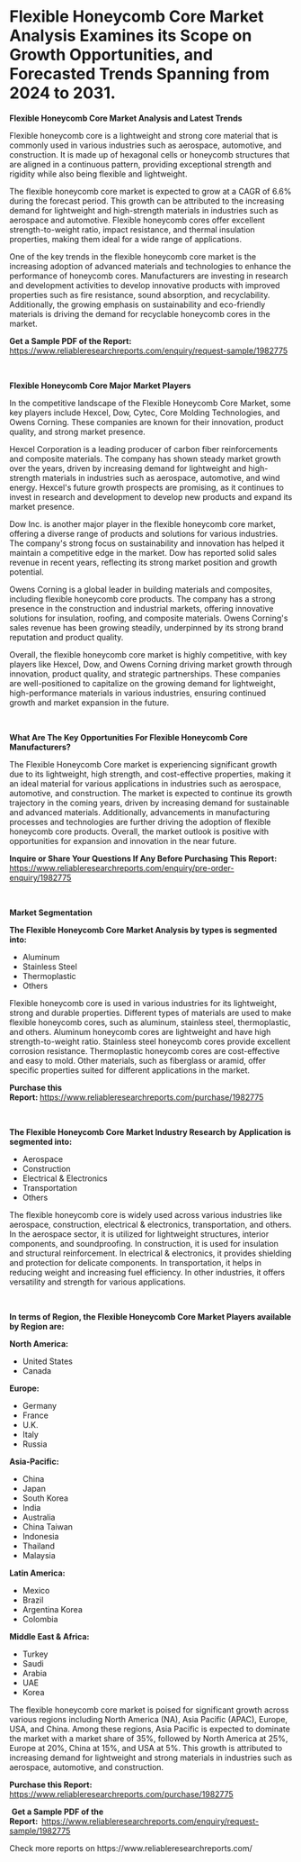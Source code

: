 <p><h1>Flexible Honeycomb Core Market Analysis Examines its Scope on Growth Opportunities, and Forecasted Trends Spanning from 2024 to 2031.</h1></p><p><strong>Flexible Honeycomb Core Market Analysis and Latest Trends</strong></p>
<p><p>Flexible honeycomb core is a lightweight and strong core material that is commonly used in various industries such as aerospace, automotive, and construction. It is made up of hexagonal cells or honeycomb structures that are aligned in a continuous pattern, providing exceptional strength and rigidity while also being flexible and lightweight.</p><p>The flexible honeycomb core market is expected to grow at a CAGR of 6.6% during the forecast period. This growth can be attributed to the increasing demand for lightweight and high-strength materials in industries such as aerospace and automotive. Flexible honeycomb cores offer excellent strength-to-weight ratio, impact resistance, and thermal insulation properties, making them ideal for a wide range of applications.</p><p>One of the key trends in the flexible honeycomb core market is the increasing adoption of advanced materials and technologies to enhance the performance of honeycomb cores. Manufacturers are investing in research and development activities to develop innovative products with improved properties such as fire resistance, sound absorption, and recyclability. Additionally, the growing emphasis on sustainability and eco-friendly materials is driving the demand for recyclable honeycomb cores in the market.</p></p>
<p><strong>Get a Sample PDF of the Report:&nbsp;</strong> <a href="https://www.reliableresearchreports.com/enquiry/request-sample/1982775">https://www.reliableresearchreports.com/enquiry/request-sample/1982775</a></p>
<p>&nbsp;</p>
<p><strong>Flexible Honeycomb Core Major Market Players</strong></p>
<p><p>In the competitive landscape of the Flexible Honeycomb Core Market, some key players include Hexcel, Dow, Cytec, Core Molding Technologies, and Owens Corning. These companies are known for their innovation, product quality, and strong market presence.</p><p>Hexcel Corporation is a leading producer of carbon fiber reinforcements and composite materials. The company has shown steady market growth over the years, driven by increasing demand for lightweight and high-strength materials in industries such as aerospace, automotive, and wind energy. Hexcel's future growth prospects are promising, as it continues to invest in research and development to develop new products and expand its market presence.</p><p>Dow Inc. is another major player in the flexible honeycomb core market, offering a diverse range of products and solutions for various industries. The company's strong focus on sustainability and innovation has helped it maintain a competitive edge in the market. Dow has reported solid sales revenue in recent years, reflecting its strong market position and growth potential.</p><p>Owens Corning is a global leader in building materials and composites, including flexible honeycomb core products. The company has a strong presence in the construction and industrial markets, offering innovative solutions for insulation, roofing, and composite materials. Owens Corning's sales revenue has been growing steadily, underpinned by its strong brand reputation and product quality.</p><p>Overall, the flexible honeycomb core market is highly competitive, with key players like Hexcel, Dow, and Owens Corning driving market growth through innovation, product quality, and strategic partnerships. These companies are well-positioned to capitalize on the growing demand for lightweight, high-performance materials in various industries, ensuring continued growth and market expansion in the future.</p></p>
<p>&nbsp;</p>
<p><strong>What Are The Key Opportunities For Flexible Honeycomb Core Manufacturers?</strong></p>
<p><p>The Flexible Honeycomb Core market is experiencing significant growth due to its lightweight, high strength, and cost-effective properties, making it an ideal material for various applications in industries such as aerospace, automotive, and construction. The market is expected to continue its growth trajectory in the coming years, driven by increasing demand for sustainable and advanced materials. Additionally, advancements in manufacturing processes and technologies are further driving the adoption of flexible honeycomb core products. Overall, the market outlook is positive with opportunities for expansion and innovation in the near future.</p></p>
<p><strong>Inquire or Share Your Questions If Any Before Purchasing This Report:</strong> <a href="https://www.reliableresearchreports.com/enquiry/pre-order-enquiry/1982775">https://www.reliableresearchreports.com/enquiry/pre-order-enquiry/1982775</a></p>
<p>&nbsp;</p>
<p><strong>Market Segmentation</strong></p>
<p><strong>The Flexible Honeycomb Core Market Analysis by types is segmented into:</strong></p>
<p><ul><li>Aluminum</li><li>Stainless Steel</li><li>Thermoplastic</li><li>Others</li></ul></p>
<p><p>Flexible honeycomb core is used in various industries for its lightweight, strong and durable properties. Different types of materials are used to make flexible honeycomb cores, such as aluminum, stainless steel, thermoplastic, and others. Aluminum honeycomb cores are lightweight and have high strength-to-weight ratio. Stainless steel honeycomb cores provide excellent corrosion resistance. Thermoplastic honeycomb cores are cost-effective and easy to mold. Other materials, such as fiberglass or aramid, offer specific properties suited for different applications in the market.</p></p>
<p><strong>Purchase this Report:&nbsp;</strong><a href="https://www.reliableresearchreports.com/purchase/1982775">https://www.reliableresearchreports.com/purchase/1982775</a></p>
<p>&nbsp;</p>
<p><strong>The Flexible Honeycomb Core Market Industry Research by Application is segmented into:</strong></p>
<p><ul><li>Aerospace</li><li>Construction</li><li>Electrical & Electronics</li><li>Transportation</li><li>Others</li></ul></p>
<p><p>The flexible honeycomb core is widely used across various industries like aerospace, construction, electrical & electronics, transportation, and others. In the aerospace sector, it is utilized for lightweight structures, interior components, and soundproofing. In construction, it is used for insulation and structural reinforcement. In electrical & electronics, it provides shielding and protection for delicate components. In transportation, it helps in reducing weight and increasing fuel efficiency. In other industries, it offers versatility and strength for various applications.</p></p>
<p>&nbsp;</p>
<p><strong>In terms of Region, the Flexible Honeycomb Core Market Players available by Region are:</strong></p>
<p>
    <p> <strong> North America: </strong>
        <ul>
            <li>United States</li>
            <li>Canada</li>
        </ul>
        </p> 
    <p> <strong> Europe: </strong>
        <ul>
            <li>Germany</li>
            <li>France</li>
            <li>U.K.</li>
            <li>Italy</li>
            <li>Russia</li>
        </ul>
        </p> 
    <p> <strong> Asia-Pacific: </strong>
        <ul>
            <li>China</li>
            <li>Japan</li>
            <li>South Korea</li>
            <li>India</li>
            <li>Australia</li>
            <li>China Taiwan</li>
            <li>Indonesia</li>
            <li>Thailand</li>
            <li>Malaysia</li>
        </ul>
        </p> 
    <p> <strong> Latin America: </strong>
        <ul>
            <li>Mexico</li>
            <li>Brazil</li>
            <li>Argentina Korea</li>
            <li>Colombia</li>
        </ul>
        </p> 
    <p> <strong> Middle East & Africa: </strong>
        <ul>
            <li>Turkey</li>
            <li>Saudi</li>
            <li>Arabia</li>
            <li>UAE</li>
            <li>Korea</li>
        </ul>
    </p>
    </p>
<p><p>The flexible honeycomb core market is poised for significant growth across various regions including North America (NA), Asia Pacific (APAC), Europe, USA, and China. Among these regions, Asia Pacific is expected to dominate the market with a market share of 35%, followed by North America at 25%, Europe at 20%, China at 15%, and USA at 5%. This growth is attributed to increasing demand for lightweight and strong materials in industries such as aerospace, automotive, and construction.</p></p>
<p><strong>Purchase this Report: </strong><a href="https://www.reliableresearchreports.com/purchase/1982775">https://www.reliableresearchreports.com/purchase/1982775</a></p>
<p>&nbsp;<strong>Get a Sample PDF of the Report:&nbsp;&nbsp;</strong><a href="https://www.reliableresearchreports.com/enquiry/request-sample/1982775">https://www.reliableresearchreports.com/enquiry/request-sample/1982775</a></p>
<p><strong></strong></p>
<p>Check more reports on https://www.reliableresearchreports.com/</p>